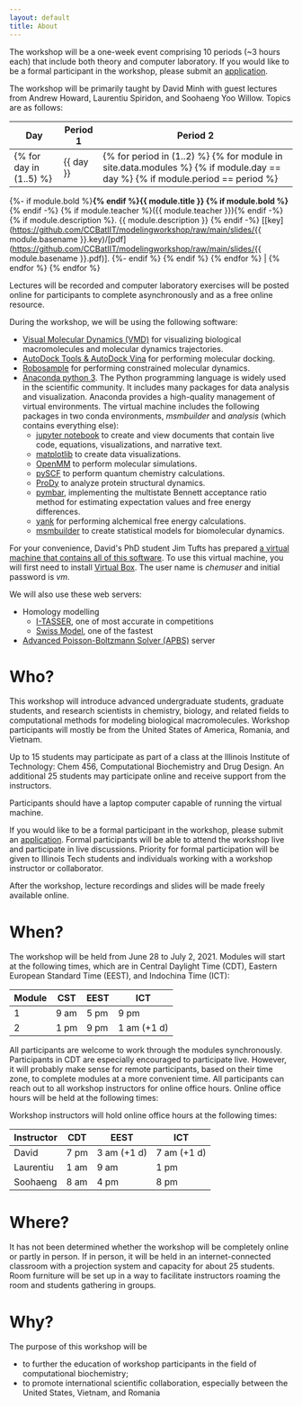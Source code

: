 ```yaml
---
layout: default
title: About
---
```


The workshop will be a one-week event comprising 10 periods (~3 hours each) that include both theory and computer laboratory. If you would like to be a formal participant in the workshop, please submit an [application](https://forms.gle/Levf3mRaPi5efjhg8).

The workshop will be primarily taught by David Minh with guest lectures from Andrew Howard, Laurentiu Spiridon, and Soohaeng Yoo Willow. Topics are as follows:

| Day | Period 1 | Period 2 |
| --- | -------- | -------- |
{% for day in (1..5) %} | {{ day }} | {% for period in (1..2) %} {% for module in site.data.modules %} {% if module.day == day %} {% if module.period == period %}
{%- if module.bold %}<b>{% endif %}{{ module.title }} {% if module.bold %}</b>{% endif -%}
{% if module.teacher %}({{ module.teacher }}){% endif -%}
{% if module.description %}. {{ module.description }} {% endif -%}
[[key](https://github.com/CCBatIIT/modelingworkshop/raw/main/slides/{{ module.basename }}.key)/[pdf](https://github.com/CCBatIIT/modelingworkshop/raw/main/slides/{{ module.basename }}.pdf)].
{%- endif %} {% endif %} {% endfor %} | {% endfor %}
{% endfor %}

Lectures will be recorded and computer laboratory exercises will be posted online for participants to complete asynchronously and as a free online resource.

During the workshop, we will be using the following software:
- [Visual Molecular Dynamics (VMD)](https://www.ks.uiuc.edu/Research/vmd/) for visualizing biological macromolecules and molecular dynamics trajectories.
- [AutoDock Tools & AutoDock Vina](http://autodock.scripps.edu/) for performing molecular docking.
- [Robosample](https://github.com/spirilaurentiu/Robosample) for performing constrained molecular dynamics.
- [Anaconda python 3](https://www.anaconda.com/). The Python programming language is widely used in the scientific community. It includes many packages for data analysis and visualization. Anaconda provides a high-quality management of virtual environments. The virtual machine includes the following packages in two conda environments, _msmbuilder_ and _analysis_ (which contains everything else):
  - [jupyter notebook](https://jupyter.org/) to create and view documents that contain live code, equations, visualizations, and narrative text.
  - [matplotlib](https://matplotlib.org/) to create data visualizations.
  - [OpenMM](http://openmm.org/) to perform molecular simulations.
  - [pySCF](https://sunqm.github.io/pyscf/) to perform quantum chemistry calculations.
  - [ProDy](http://prody.csb.pitt.edu/) to analyze protein structural dynamics.
  - [pymbar](https://pymbar.readthedocs.io/en/master/), implementing the multistate Bennett acceptance ratio method for estimating expectation values and free energy differences.
  - [yank](http://getyank.org/latest/) for performing alchemical free energy calculations.
  - [msmbuilder](http://msmbuilder.org/3.8.0/) to create statistical models for biomolecular dynamics.

For your convenience, David's PhD student Jim Tufts has prepared [a virtual machine that contains all of this software](https://drive.google.com/file/d/1Ld57XG7kPQUwnn5NmaNZVRizKqJIt9T8/view?usp=sharing). To use this virtual machine, you will first need to install [Virtual Box](https://www.virtualbox.org/). The user name is _chemuser_ and initial password is _vm_.

We will also use these web servers:
- Homology modelling
  - [I-TASSER](https://zhanglab.ccmb.med.umich.edu/I-TASSER/), one of most accurate in competitions
  - [Swiss Model](https://swissmodel.expasy.org/), one of the fastest
- [Advanced Poisson-Boltzmann Solver (APBS)](https://server.poissonboltzmann.org/) server

# Who?

This workshop will introduce advanced undergraduate students, graduate students, and research scientists in chemistry, biology, and related fields to computational methods for modeling biological macromolecules. Workshop participants will mostly be from the United States of America, Romania, and Vietnam.

<!--Up to 25 participants will join the workshop in person, including up to 10 students as part of a class at the Illinois Institute of Technology.-->
Up to 15 students may participate as part of a class at the Illinois Institute of Technology: Chem 456, Computational Biochemistry and Drug Design. An additional 25 students may participate online and receive support from the instructors.
<!--If the workshop is held entirely online due to COVID-19, there will be up to 50 total participants.-->

Participants should have a laptop computer capable of running the virtual machine.

If you would like to be a formal participant in the workshop, please submit an [application](https://forms.gle/Levf3mRaPi5efjhg8). Formal participants will be able to attend the workshop live and participate in live discussions. Priority for formal participation will be given to Illinois Tech students and individuals working with a workshop instructor or collaborator.

After the workshop, lecture recordings and slides will be made freely available online.

# When?

The workshop will be held from June 28 to July 2, 2021. Modules will start at the following times, which are in Central Daylight Time (CDT), Eastern European Standard Time (EEST), and Indochina Time (ICT):

| Module | CST  | EEST | ICT  |
| ------ | ---- | ---- | ---- |
| 1      | 9 am | 5 pm | 9 pm |
| 2      | 1 pm | 9 pm | 1 am (+1 d) |

All participants are welcome to work through the modules synchronously. Participants in CDT are especially encouraged to participate live. However, it will probably make sense for remote participants, based on their time zone, to complete modules at a more convenient time. All participants can reach out to all workshop instructors for online office hours. Online office hours will be held at the following times:

Workshop instructors will hold online office hours at the following times:

| Instructor | CDT  | EEST | ICT  |
| ---------- | ---- | ---- | ---- |
| David      | 7 pm | 3 am (+1 d) | 7 am (+1 d) |
| Laurentiu  | 1 am | 9 am | 1 pm |
| Soohaeng   | 8 am | 4 pm | 8 pm |

<!--
These were originally planned times for the workshop in Nha Trang:
| Module | ICT | CDT | EEST |
| ------ | --- | --- | ---- |
| 1 | 8 am | 8 pm (-1 day) | 4 am EEST |
| 2 | 2 pm | 2 am CDT | 10 am EEST |

Workshop instructors will hold online office hours at the following times:

| Instructor | ICT | CDT | EEST |
| ---------- | --- | --- | ---- |
| David, starting day 2 | 7 am | 7 pm (-1 day) | 3 am |
| Laurentiu | 1 pm | 1 am | 9 am |
| Soohaeng | 1 am | 1 pm (-1 day) | 9 pm |

All participants, in-person and remote, are welcome to work through the modules synchronously. However, it will probably make sense for remote participants, based on their time zone, to complete modules at a more convenient time. Participants in CDT are encouraged to join module 1 live and complete module 2 the following morning. Participants in EEST are encouraged to complete module 1 immediately before participating live in module 2. All participants can visit all workshop instructors for online office hours.

These were times for the practice workshop in 1/2021:
| Module | ICT | CST | EEST |
| ------ | --- | --- | ---- |
| 1 | 2 am | 1 pm (-1 day) | 9 pm |
| 2 | 9 pm | 8 am | 4 pm |
-->

# Where?

It has not been determined whether the workshop will be completely online or partly in person. If in person, it will be held in an internet-connected classroom with a projection system and capacity for about 25 students. Room furniture will be set up in a way to facilitate instructors roaming the room and students gathering in groups.

<!--
If international travel returns to normal, the workshop will be held at the University of Nha Trang in Nha Trang, Vietnam. If travel to Vietnam continues to be restricted due to COVID-19, the workshop will be held online.
-->

# Why?

The purpose of this workshop will be
- to further the education of workshop participants in the field of computational biochemistry;
- to promote international scientific collaboration, especially between the United States, Vietnam, and Romania
<!-- - to provide a rich cultural exchange experience that will foster this collaboration. -->
